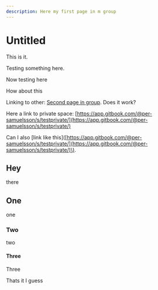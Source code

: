 ```yaml
---
description: Here my first page in m group
---
```


# Untitled

This is it.

Testing something here.

Now testing here

How about this

Linking to other: [Second page in group](second-page-in-group.md#this-is-a-heading). Does it work?

Here a link to private space: [https://app.gitbook.com/@per-samuelsson/s/testprivate/](https://app.gitbook.com/@per-samuelsson/s/testprivate/)

Can I also \[link like this\]\([https://app.gitbook.com/@per-samuelsson/s/testprivate/](https://app.gitbook.com/@per-samuelsson/s/testprivate/)\).



## Hey

there

## One

one

### Two

two

#### Three

Three

Thats it I guess


